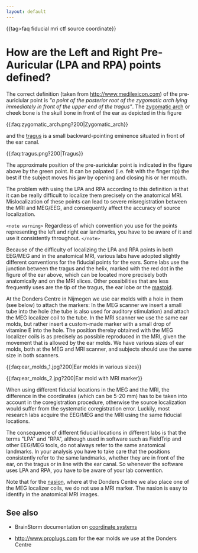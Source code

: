 ```yaml
---
layout: default
---
```


{{tag>faq fiducial mri ctf source coordinate}}

#  How are the Left and Right Pre-Auricular (LPA and RPA) points defined? 

The correct definition (taken from http://www.medilexicon.com) of the pre-auriciular point is *"a point of the posterior root of the zygomatic arch lying immediately in front of the upper end of the tragus"*. The [zygomatic arch](http://en.wikipedia.org/wiki/Zygomatic_arch) or cheek bone is the skull bone in front of the ear as depicted in this figure 

{{:faq:zygomatic_arch.png?200|Zygomatic_arch}}

and the [tragus](http://en.wikipedia.org/wiki/Tragus_(ear)) is a small backward-pointing eminence situated in front of the ear canal.

{{:faq:tragus.png?200|Tragus}}

The approximate position of the pre-auriciular point is indicated in the figure above by the green point. It can be palpated (i.e. felt with the finger tip) the best if the subject moves his jaw by opening and closing his or her mouth.

The problem with using the LPA and RPA according to this definition is that it can be really difficult to localize them precisely on the anatomical MRI. Mislocalization of these points can lead to severe misregistration between the MRI and MEG/EEG, and consequently affect the accuracy of source localization.

`<note warning>`
Regardless of which convention you use for the points representing the left and right ear landmarks, you have to be aware of it and use it consistently throughout.
`</note>`


Because of the difficulty of localizing the LPA and RPA points in both EEG/MEG and in the anatomical MRI, various labs have adopted slightly different conventions for the fiducial points for the ears. Some labs use the junction between the tragus and the helix, marked with the red dot in the figure of the ear above, which can be located more precisely both anatomically and on the MRI slices. Other possibilities that are less frequently uses are the tip of the tragus, the ear lobe or the [mastoid](http://en.wikipedia.org/wiki/Mastoid).

At the Donders Centre in Nijmegen we use ear molds with a hole in them (see below) to attach the markers: In the MEG scanner we insert a small tube into the hole (the tube is also used for auditory stimulation) and attach the MEG localizer coil to the tube. In the MRI scanner we use the same ear molds, but rather insert a custom-made marker with a small drop of vitamine E into the hole. The position thereby obtained with the MEG localizer coils is as precisely as possible reproduced in the MRI, given the movement that is allowed by the ear molds. We have various sizes of ear molds, both at the MEG and MRI scanner, and subjects should use the same size in both scanners.

{{:faq:ear_molds_1.jpg?200|Ear molds in various sizes}} 

{{:faq:ear_molds_2.jpg?200|Ear mold with MRI marker}}

When using different fiducial locations in the MEG and the MRI, the difference in the coordinates (which can be 5-20 mm) has to be taken into account in the coregistration procedure, otherwise the source localization would suffer from the systematic coregistration error. Luckily, most research labs acquire the EEG/MEG and the MRI using the same fiducial locations.

The consequence of different fiducial locations in different labs is that the terms "LPA" and "RPA", although used in software such as FieldTrip and other EEG/MEG tools, do not always refer to the same anatomical landmarks. In your analysis you have to take care that the positions consistently refer to the same landmarks, whether they are in front of the ear, on the tragus or in line with the ear canal. So whenever the software uses LPA and RPA, you have to be aware of your lab convention.

Note that for the [nasion](http://en.wikipedia.org/wiki/Nasion), where at the Donders Centre we also place one of the MEG localizer coils, we do not use a MRI marker. The nasion is easy to identify in the anatomical MRI images.

## See also

*  BrainStorm documentation on [coordinate systems](http://neuroimage.usc.edu/brainstorm/CoordinateSystems)

*  http://www.proplugs.com for the ear molds we use at the Donders Centre
